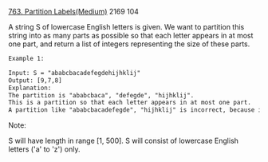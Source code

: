 [763. Partition Labels(Medium)](https://leetcode.com/problems/partition-labels/)
2169
104

A string S of lowercase English letters is given. We want to partition this string into as many parts as possible so that each letter appears in at most one part, and return a list of integers representing the size of these parts.

```html
Example 1:

Input: S = "ababcbacadefegdehijhklij"
Output: [9,7,8]
Explanation:
The partition is "ababcbaca", "defegde", "hijhklij".
This is a partition so that each letter appears in at most one part.
A partition like "ababcbacadefegde", "hijhklij" is incorrect, because it splits S into less parts.
```

Note:

S will have length in range [1, 500].
S will consist of lowercase English letters ('a' to 'z') only.
 